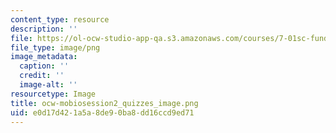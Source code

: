 ```yaml
---
content_type: resource
description: ''
file: https://ol-ocw-studio-app-qa.s3.amazonaws.com/courses/7-01sc-fundamentals-of-biology-fall-2011/e0d17d421a5a8de90ba8dd16ccd9ed71_ocw-mobiosession2_quizzes_image.png
file_type: image/png
image_metadata:
  caption: ''
  credit: ''
  image-alt: ''
resourcetype: Image
title: ocw-mobiosession2_quizzes_image.png
uid: e0d17d42-1a5a-8de9-0ba8-dd16ccd9ed71
---
```

